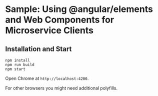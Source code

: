 # Sample: Using @angular/elements and Web Components for Microservice Clients

## Installation and Start

```
npm install
npm run build
npm start
```

Open Chrome at ``http://localhost:4200``.

For other browsers you might need additional polyfills.

